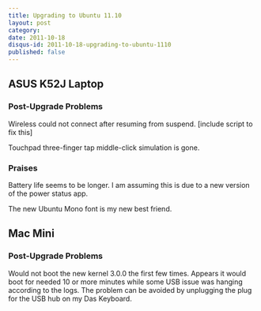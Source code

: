 ```yaml
---
title: Upgrading to Ubuntu 11.10
layout: post
category: 
date: 2011-10-18
disqus-id: 2011-10-18-upgrading-to-ubuntu-1110
published: false
---
```

## ASUS K52J Laptop

### Post-Upgrade Problems
Wireless could not connect after resuming from suspend.
    [include script to fix this]

Touchpad three-finger tap middle-click simulation is gone.


### Praises
Battery life seems to be longer. I am assuming this is due to a new version of the power status app.

The new Ubuntu Mono font is my new best friend.

## Mac Mini

### Post-Upgrade Problems
Would not boot the new kernel 3.0.0 the first few times. Appears it would boot for needed 10 or more minutes while some USB issue was hanging according to the logs. The problem can be avoided by unplugging the plug for the USB hub on my Das Keyboard.
